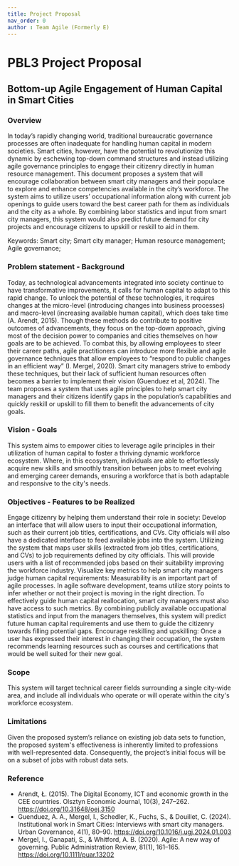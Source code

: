 ```yaml
---
title: Project Proposal
nav_order: 0
author : Team Agile (Formerly E)
---
```


# PBL3 Project Proposal
## Bottom-up Agile Engagement of Human Capital in Smart Cities

### Overview 
In today’s rapidly changing world, traditional bureaucratic governance processes are often inadequate for handling human capital in modern societies. Smart cities, however, have the potential to revolutionize this dynamic by eschewing top-down command structures and instead utilizing agile governance principles to engage their citizenry directly in human resource management. This document proposes a system that will encourage collaboration between smart city managers and their populace to explore and enhance competencies available in the city’s workforce. The system aims to utilize users’ occupational information along with current job openings to guide users toward the best career path for them as individuals and the city as a whole. By combining labor statistics and input from smart city managers, this system would also predict future demand for city projects and encourage citizens to upskill or reskill to aid in them.

Keywords:
Smart city; Smart city manager; Human resource management; Agile governance;

### Problem statement - Background
Today, as technological advancements integrated into society continue to have transformative improvements, it calls for human capital to adapt to this rapid change. To unlock the potential of these technologies, it requires changes at the micro-level (introducing changes into business processes) and macro-level (increasing available human capital), which does take time (A. Arendt, 2015). Though these methods do contribute to positive outcomes of advancements, they focus on the top-down approach, giving most of the decision power to companies and cities themselves on how goals are to be achieved. To combat this, by allowing employees to steer their career paths, agile practitioners can introduce more flexible and agile governance techniques that allow employees to “respond to public changes in an efficient way” (I. Mergel, 2020). Smart city managers strive to embody these techniques, but their lack of sufficient human resources often becomes a barrier to implement their vision (Guenduez et al, 2024). The team proposes a system that uses agile principles to help smart city managers and their citizens identify gaps in the population’s capabilities and quickly reskill or upskill to fill them to benefit the advancements of city goals. 

### Vision - Goals
This system aims to empower cities to leverage agile principles in their utilization of human capital to foster a thriving dynamic workforce ecosystem. Where, in this ecosystem, individuals are able to effortlessly acquire new skills and smoothly transition between jobs to meet evolving and emerging career demands, ensuring a workforce that is both adaptable and responsive to the city's needs.

### Objectives - Features to be Realized
Engage citizenry by helping them understand their role in society: Develop an interface that will allow users to input their occupational information, such as their current job titles, certifications, and CVs. City officials will also have a dedicated interface to feed available jobs into the system. Utilizing the system that maps user skills (extracted from job titles, certifications, and CVs) to job requirements defined by city officials. This will provide users with a list of recommended jobs based on their suitability improving the workforce industry.
Visualize key metrics to help smart city managers judge human capital requirements: Measurability is an important part of agile processes. In agile software development, teams utilize story points to infer whether or not their project is moving in the right direction. To effectively guide human capital reallocation, smart city managers must also have access to such metrics. By combining publicly available occupational statistics and input from the managers themselves, this system will predict future human capital requirements and use them to guide the citizenry towards filling potential gaps.
Encourage reskilling and upskilling: Once a user has expressed their interest in changing their occupation, the system recommends learning resources such as courses and certifications that would be well suited for their new goal.

### Scope
This system will target technical career fields surrounding a single city-wide area, and include all individuals who operate or will operate within the city's workforce ecosystem.

### Limitations
Given the proposed system’s reliance on existing job data sets to function, the proposed system's effectiveness is inherently limited to professions with well-represented data. Consequently, the project’s initial focus will be on a subset of jobs with robust data sets.

### Reference
- Arendt, Ł. (2015). The Digital Economy, ICT and economic growth in the CEE countries. Olsztyn Economic Journal, 10(3), 247–262. https://doi.org/10.31648/oej.3150
- Guenduez, A. A., Mergel, I., Schedler, K., Fuchs, S., & Douillet, C. (2024). Institutional work in Smart Cities: Interviews with smart city managers. Urban Governance, 4(1), 80–90. https://doi.org/10.1016/j.ugj.2024.01.003
- Mergel, I., Ganapati, S., & Whitford, A. B. (2020). Agile: A new way of governing. Public Administration Review, 81(1), 161–165. https://doi.org/10.1111/puar.13202 


